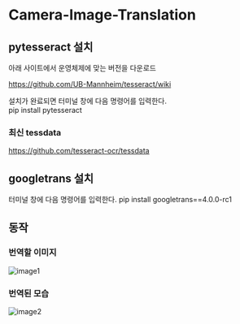 # Camera-Image-Translation

## pytesseract 설치

아래 사이트에서 운영체제에 맞는 버전을 다운로드

https://github.com/UB-Mannheim/tesseract/wiki

설치가 완료되면 터미널 창에 다음 명령어를 입력한다.  
pip install pytesseract

### 최신 tessdata
https://github.com/tesseract-ocr/tessdata

## googletrans 설치

터미널 창에 다음 명령어를 입력한다.
pip install googletrans==4.0.0-rc1

## 동작

### 번역할 이미지
![image1](https://user-images.githubusercontent.com/73572179/127458027-6828653b-27d2-4bde-8d68-9345c53ac05b.jpg)

### 번역된 모습

![image2](https://user-images.githubusercontent.com/73572179/127458069-a1558b33-9618-4eb3-bf8b-6ee2dec0bc73.JPG)
